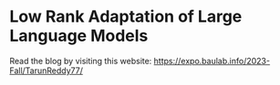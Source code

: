 # Low Rank Adaptation of Large Language Models

Read the blog by visiting this website: https://expo.baulab.info/2023-Fall/TarunReddy77/
